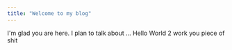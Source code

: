 ```yaml
---
title: "Welcome to my blog"
---
```


I'm glad you are here. I plan to talk about ...
Hello World 2
work you piece of shit

